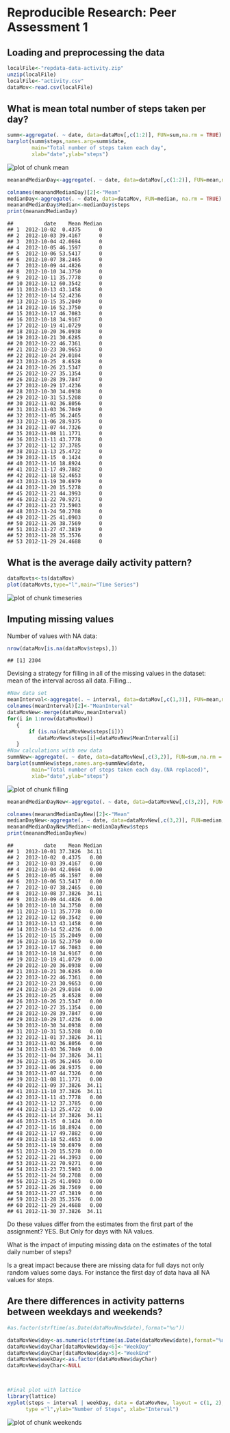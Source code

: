 # Reproducible Research: Peer Assessment 1


## Loading and preprocessing the data

```r
localFile<-"repdata-data-activity.zip"
unzip(localFile)
localFile<-"activity.csv"
dataMov<-read.csv(localFile)
```

## What is mean total number of steps taken per day?


```r
summ<-aggregate(. ~ date, data=dataMov[,c(1:2)], FUN=sum,na.rm = TRUE)
barplot(summ$steps,names.arg=summ$date,
        main="Total number of steps taken each day",
        xlab="date",ylab="steps")
```

![plot of chunk mean](figure/mean.png) 

```r
meanandMedianDay<-aggregate(. ~ date, data=dataMov[,c(1:2)], FUN=mean,na.rm = TRUE)

colnames(meanandMedianDay)[2]<-"Mean"
medianDay<-aggregate(. ~ date, data=dataMov, FUN=median, na.rm = TRUE)
meanandMedianDay$Median<-medianDay$steps
print(meanandMedianDay)
```

```
##          date    Mean Median
## 1  2012-10-02  0.4375      0
## 2  2012-10-03 39.4167      0
## 3  2012-10-04 42.0694      0
## 4  2012-10-05 46.1597      0
## 5  2012-10-06 53.5417      0
## 6  2012-10-07 38.2465      0
## 7  2012-10-09 44.4826      0
## 8  2012-10-10 34.3750      0
## 9  2012-10-11 35.7778      0
## 10 2012-10-12 60.3542      0
## 11 2012-10-13 43.1458      0
## 12 2012-10-14 52.4236      0
## 13 2012-10-15 35.2049      0
## 14 2012-10-16 52.3750      0
## 15 2012-10-17 46.7083      0
## 16 2012-10-18 34.9167      0
## 17 2012-10-19 41.0729      0
## 18 2012-10-20 36.0938      0
## 19 2012-10-21 30.6285      0
## 20 2012-10-22 46.7361      0
## 21 2012-10-23 30.9653      0
## 22 2012-10-24 29.0104      0
## 23 2012-10-25  8.6528      0
## 24 2012-10-26 23.5347      0
## 25 2012-10-27 35.1354      0
## 26 2012-10-28 39.7847      0
## 27 2012-10-29 17.4236      0
## 28 2012-10-30 34.0938      0
## 29 2012-10-31 53.5208      0
## 30 2012-11-02 36.8056      0
## 31 2012-11-03 36.7049      0
## 32 2012-11-05 36.2465      0
## 33 2012-11-06 28.9375      0
## 34 2012-11-07 44.7326      0
## 35 2012-11-08 11.1771      0
## 36 2012-11-11 43.7778      0
## 37 2012-11-12 37.3785      0
## 38 2012-11-13 25.4722      0
## 39 2012-11-15  0.1424      0
## 40 2012-11-16 18.8924      0
## 41 2012-11-17 49.7882      0
## 42 2012-11-18 52.4653      0
## 43 2012-11-19 30.6979      0
## 44 2012-11-20 15.5278      0
## 45 2012-11-21 44.3993      0
## 46 2012-11-22 70.9271      0
## 47 2012-11-23 73.5903      0
## 48 2012-11-24 50.2708      0
## 49 2012-11-25 41.0903      0
## 50 2012-11-26 38.7569      0
## 51 2012-11-27 47.3819      0
## 52 2012-11-28 35.3576      0
## 53 2012-11-29 24.4688      0
```


## What is the average daily activity pattern?

```r
dataMovts<-ts(dataMov)
plot(dataMovts,type="l",main="Time Series")
```

![plot of chunk timeseries](figure/timeseries.png) 

## Imputing missing values
Number of values with NA data:

```r
nrow(dataMov[is.na(dataMov$steps),])
```

```
## [1] 2304
```
Devising a strategy for filling in all of the missing values in the dataset:  mean of the interval across all data.
Filling...

```r
#New data set
meanInterval<-aggregate(. ~ interval, data=dataMov[,c(1,3)], FUN=mean,na.rm = TRUE)
colnames(meanInterval)[2]<-"MeanInterval"
dataMovNew<-merge(dataMov,meanInterval)
for(i in 1:nrow(dataMovNew))
   {
       if (is.na(dataMovNew$steps[i]))
          dataMovNew$steps[i]=dataMovNew$MeanInterval[i]
   }
#Now calculations with new data
summNew<-aggregate(. ~ date, data=dataMovNew[,c(3,2)], FUN=sum,na.rm = TRUE)
barplot(summNew$steps,names.arg=summNew$date,
        main="Total number of steps taken each day.(NA replaced)",
        xlab="date",ylab="steps")
```

![plot of chunk filling](figure/filling.png) 

```r
meanandMedianDayNew<-aggregate(. ~ date, data=dataMovNew[,c(3,2)], FUN=mean,na.rm = TRUE)

colnames(meanandMedianDayNew)[2]<-"Mean"
medianDayNew<-aggregate(. ~ date, data=dataMovNew[,c(3,2)], FUN=median, na.rm = TRUE)
meanandMedianDayNew$Median<-medianDayNew$steps
print(meanandMedianDayNew)
```

```
##          date    Mean Median
## 1  2012-10-01 37.3826  34.11
## 2  2012-10-02  0.4375   0.00
## 3  2012-10-03 39.4167   0.00
## 4  2012-10-04 42.0694   0.00
## 5  2012-10-05 46.1597   0.00
## 6  2012-10-06 53.5417   0.00
## 7  2012-10-07 38.2465   0.00
## 8  2012-10-08 37.3826  34.11
## 9  2012-10-09 44.4826   0.00
## 10 2012-10-10 34.3750   0.00
## 11 2012-10-11 35.7778   0.00
## 12 2012-10-12 60.3542   0.00
## 13 2012-10-13 43.1458   0.00
## 14 2012-10-14 52.4236   0.00
## 15 2012-10-15 35.2049   0.00
## 16 2012-10-16 52.3750   0.00
## 17 2012-10-17 46.7083   0.00
## 18 2012-10-18 34.9167   0.00
## 19 2012-10-19 41.0729   0.00
## 20 2012-10-20 36.0938   0.00
## 21 2012-10-21 30.6285   0.00
## 22 2012-10-22 46.7361   0.00
## 23 2012-10-23 30.9653   0.00
## 24 2012-10-24 29.0104   0.00
## 25 2012-10-25  8.6528   0.00
## 26 2012-10-26 23.5347   0.00
## 27 2012-10-27 35.1354   0.00
## 28 2012-10-28 39.7847   0.00
## 29 2012-10-29 17.4236   0.00
## 30 2012-10-30 34.0938   0.00
## 31 2012-10-31 53.5208   0.00
## 32 2012-11-01 37.3826  34.11
## 33 2012-11-02 36.8056   0.00
## 34 2012-11-03 36.7049   0.00
## 35 2012-11-04 37.3826  34.11
## 36 2012-11-05 36.2465   0.00
## 37 2012-11-06 28.9375   0.00
## 38 2012-11-07 44.7326   0.00
## 39 2012-11-08 11.1771   0.00
## 40 2012-11-09 37.3826  34.11
## 41 2012-11-10 37.3826  34.11
## 42 2012-11-11 43.7778   0.00
## 43 2012-11-12 37.3785   0.00
## 44 2012-11-13 25.4722   0.00
## 45 2012-11-14 37.3826  34.11
## 46 2012-11-15  0.1424   0.00
## 47 2012-11-16 18.8924   0.00
## 48 2012-11-17 49.7882   0.00
## 49 2012-11-18 52.4653   0.00
## 50 2012-11-19 30.6979   0.00
## 51 2012-11-20 15.5278   0.00
## 52 2012-11-21 44.3993   0.00
## 53 2012-11-22 70.9271   0.00
## 54 2012-11-23 73.5903   0.00
## 55 2012-11-24 50.2708   0.00
## 56 2012-11-25 41.0903   0.00
## 57 2012-11-26 38.7569   0.00
## 58 2012-11-27 47.3819   0.00
## 59 2012-11-28 35.3576   0.00
## 60 2012-11-29 24.4688   0.00
## 61 2012-11-30 37.3826  34.11
```
Do these values differ from the estimates from the first part of the assignment? 
YES. But Only for days with NA values. 

What is the impact of imputing missing data on the estimates of the total daily number of steps?

Is a great impact because there are missing data for full days not only random values some days. For instance the first day of data hava all NA values for steps.



## Are there differences in activity patterns between weekdays and weekends?


```r
#as.factor(strftime(as.Date(dataMovNew$date),format="%u"))

dataMovNew$day<-as.numeric(strftime(as.Date(dataMovNew$date),format="%u"))
dataMovNew$dayChar[dataMovNew$day<6]<-"WeekDay"
dataMovNew$dayChar[dataMovNew$day>5]<-"WeekEnd"
dataMovNew$weekDay<-as.factor(dataMovNew$dayChar)
dataMovNew$dayChar<-NULL



#Final plot with lattice
library(lattice)
xyplot(steps ~ interval | weekDay, data = dataMovNew, layout = c(1, 2),
      type ="l",ylab="Number of Steps", xlab="Interval")
```

![plot of chunk weekends](figure/weekends.png) 
